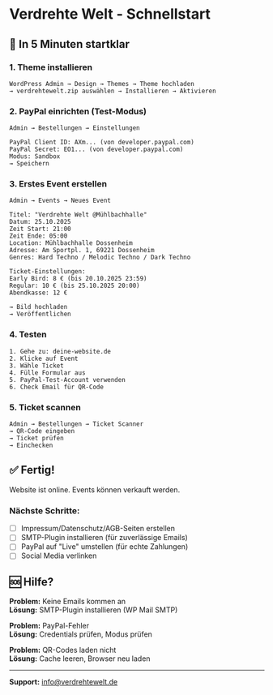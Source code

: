 # Verdrehte Welt - Schnellstart

## 🚀 In 5 Minuten startklar

### 1. Theme installieren
```
WordPress Admin → Design → Themes → Theme hochladen
→ verdrehtewelt.zip auswählen → Installieren → Aktivieren
```

### 2. PayPal einrichten (Test-Modus)
```
Admin → Bestellungen → Einstellungen

PayPal Client ID: AXm... (von developer.paypal.com)
PayPal Secret: EO1... (von developer.paypal.com)
Modus: Sandbox
→ Speichern
```

### 3. Erstes Event erstellen
```
Admin → Events → Neues Event

Titel: "Verdrehte Welt @Mühlbachhalle"
Datum: 25.10.2025
Zeit Start: 21:00
Zeit Ende: 05:00
Location: Mühlbachhalle Dossenheim
Adresse: Am Sportpl. 1, 69221 Dossenheim
Genres: Hard Techno / Melodic Techno / Dark Techno

Ticket-Einstellungen:
Early Bird: 8 € (bis 20.10.2025 23:59)
Regular: 10 € (bis 25.10.2025 20:00)
Abendkasse: 12 €

→ Bild hochladen
→ Veröffentlichen
```

### 4. Testen
```
1. Gehe zu: deine-website.de
2. Klicke auf Event
3. Wähle Ticket
4. Fülle Formular aus
5. PayPal-Test-Account verwenden
6. Check Email für QR-Code
```

### 5. Ticket scannen
```
Admin → Bestellungen → Ticket Scanner
→ QR-Code eingeben
→ Ticket prüfen
→ Einchecken
```

## ✅ Fertig!

Website ist online. Events können verkauft werden.

### Nächste Schritte:
- [ ] Impressum/Datenschutz/AGB-Seiten erstellen
- [ ] SMTP-Plugin installieren (für zuverlässige Emails)
- [ ] PayPal auf "Live" umstellen (für echte Zahlungen)
- [ ] Social Media verlinken

## 🆘 Hilfe?

**Problem:** Keine Emails kommen an  
**Lösung:** SMTP-Plugin installieren (WP Mail SMTP)

**Problem:** PayPal-Fehler  
**Lösung:** Credentials prüfen, Modus prüfen

**Problem:** QR-Codes laden nicht  
**Lösung:** Cache leeren, Browser neu laden

---

**Support:** info@verdrehtewelt.de
